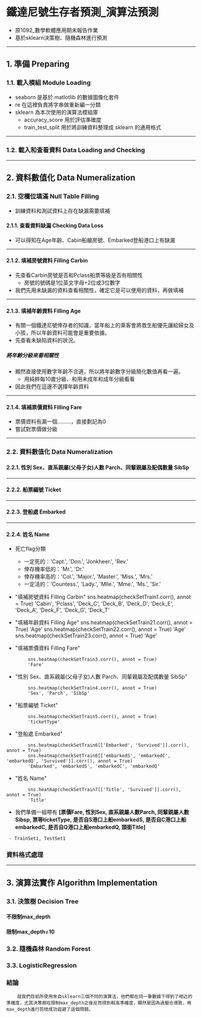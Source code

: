# 鐵達尼號生存者預測_演算法預測
  - 原1092_數學軟體應用期末報告作業
  - 基於sklearn決策樹、隨機森林進行預測
  
  ---
## 1. 準備 Preparing
### 1.1. 載入模組 Module Loading
 - seaborn 是基於 matlotlib 的數據圖像化套件
 - re 在這裡負責將字串做重新編一分類
 - sklearn 為本次使用的演算法模組庫 
   * accuracy_score 用於評估準確度
   * train_test_split 用於將訓練資料整理成 sklearn 的通用格式
   
---
### 1.2. 載入和查看資料 Data Loading and Checking
---
## 2. 資料數值化 Data Numeralization
### 2.1. 空欄位填滿 Null Table Filling
 - 訓練資料和測試資料上存在缺漏需要填補

#### 2.1.1. 查看資料缺漏 Checking Data Loss
 - 可以得知在Age年齡、Cabin船艙房號、Embarked登船港口上有缺漏
---
#### 2.1.2. 填補房號資料 Filling Carbin
 - 先查看Carbin房號是否和Pclass船票等級是否有相關性
    - 房號的號碼是1位英文字母+2位或3位數字
 - 我們先用未缺漏的資料查看相關性，確定它是可以使用的資料，再做填補
---
#### 2.1.3. 填補年齡資料 Filling Age
   - 有關一個鐵達尼號倖存者的知識，當年船上的乘客會將救生船優先讓給婦女及小孩，所以年齡資料可能會是重要依據。
   - 先查看未缺陷資料的狀況。
##### 將年齡分級來看相關性
 - 顯然直接使用數字年齡不合適，所以將年齡數字分級簡化數值再看一遍。
    - 用純粹每10歲分級、和用未成年和成年分級看看
  - 因此我們在這邊不選擇年齡資料
---
#### 2.1.4. 填補票價資料 Filling Fare
 - 票價資料有漏一個.........，直接劃記為0
 - 嘗試對票價做分級
---
### 2.2. 資料數值化 Data Numeralization 
#### 2.2.1. 性別 Sex、直系親屬(父母子女)人數 Parch、同輩親屬及配偶數量 SibSp
---
#### 2.2.2. 船票編號 Ticket
---
#### 2.2.3. 登船處 Embarked
---
#### 2.2.4. 姓名 Name 
 - 死亡flag分類
   - 一定死的：'Capt.', 'Don.', 'Jonkheer.', 'Rev.'
   - 倖存機率低的：'Mr.', 'Dr.'
   - 倖存機率高的：'Col.', 'Major.', 'Master.', 'Miss.', 'Mrs.'
   - 一定活的：'Countess.', 'Lady.', 'Mlle.', 'Mme.', 'Ms.', 'Sir.'
  - "填補房號資料 Filling Carbin"
        sns.heatmap(checkSetTrain1.corr(), annot = True)
        'Cabin', 'Pclass', 'Deck_C', 'Deck_B', 'Deck_D', 'Deck_E', 'Deck_A', 'Deck_F', 'Deck_G', 'Deck_T'
        
 - "填補年齡資料 Filling Age"
        sns.heatmap(checkSetTrain21.corr(), annot = True)
        'Age'
        sns.heatmap(checkSetTrain22.corr(), annot = True)
        'Age'
        sns.heatmap(checkSetTrain23.corr(), annot = True)
        'Age'
        
 - "填補票價資料 Filling Fare"
```
        sns.heatmap(checkSetTrain3.corr(), annot = True)
        'Fare'
```       
 - "性別 Sex、直系親屬(父母子女)人數 Parch、同輩親屬及配偶數量 SibSp"
```
        sns.heatmap(checkSetTrain4.corr(), annot = True)
        'Sex', 'Parch', 'SibSp'
```        
 - "船票編號 Ticket"
```
        sns.heatmap(checkSetTrain5.corr(), annot = True)
        'ticketType'
```     
 - "登船處 Embarked"
```
        sns.heatmap(checkSetTrain6[['Embarked', 'Survived']].corr(), annot = True)
        sns.heatmap(checkSetTrain6[['embarkedS', 'embarkedC', 'embarkedQ', 'Survived']].corr(), annot = True)
        'Embarked', 'embarkedS', 'embarkedC', 'embarkedQ'
```
 - "姓名 Name"
```
        sns.heatmap(checkSetTrain7[['Title', 'Survived']].corr(), annot = True)
        'Title'
```        

  - 我們準備一組帶有
    **[票價Fare, 性別Sex, 直系親屬人數Parch, 同輩親屬人數Sibsp, 票等ticketType, 是否自S港口上船embarkedS, 是否自C港口上船embarkedC, 是否自Q港口上船embarkedQ, 頭銜Title]**
<!--     作為第一組資料 -->
     - TrainSet1, TestSet1
     
<!--   - 再分類一組有 -->

### 資料格式處理

---
## 3. 演算法實作 Algorithm Implementation
### 3.1. 決策樹 Decision Tree
#### 不限制max_depth
#### 限制max_depth=10

### 3.2. 隨機森林 Random Forest

### 3.3. LogisticRegression

### 結論
        就我們目前所使用來自sklearn三個不同的演算法，他們都在同一筆數據下得到了相近的準確度，尤其決策樹在限制max_depth之後反而得到較高準確度，顯然是因為過擬合導致，用max_depth進行剪枝成功迴避了這個問題。
